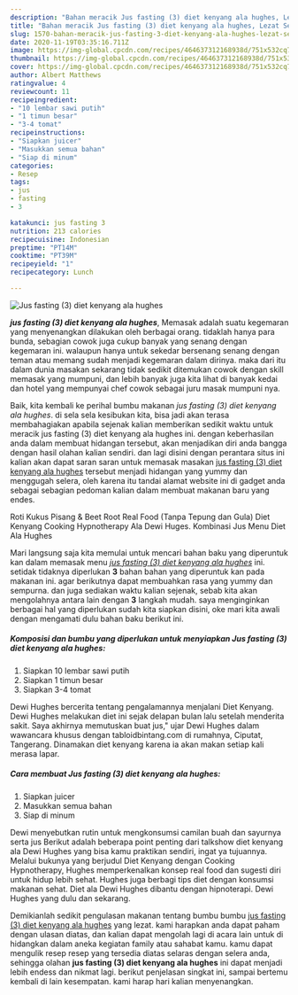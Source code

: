 ```yaml
---
description: "Bahan meracik Jus fasting (3) diet kenyang ala hughes, Lezat Sekali"
title: "Bahan meracik Jus fasting (3) diet kenyang ala hughes, Lezat Sekali"
slug: 1570-bahan-meracik-jus-fasting-3-diet-kenyang-ala-hughes-lezat-sekali
date: 2020-11-19T03:35:16.711Z
image: https://img-global.cpcdn.com/recipes/464637312168938d/751x532cq70/jus-fasting-3-diet-kenyang-ala-hughes-foto-resep-utama.jpg
thumbnail: https://img-global.cpcdn.com/recipes/464637312168938d/751x532cq70/jus-fasting-3-diet-kenyang-ala-hughes-foto-resep-utama.jpg
cover: https://img-global.cpcdn.com/recipes/464637312168938d/751x532cq70/jus-fasting-3-diet-kenyang-ala-hughes-foto-resep-utama.jpg
author: Albert Matthews
ratingvalue: 4
reviewcount: 11
recipeingredient:
- "10 lembar sawi putih"
- "1 timun besar"
- "3-4 tomat"
recipeinstructions:
- "Siapkan juicer"
- "Masukkan semua bahan"
- "Siap di minum"
categories:
- Resep
tags:
- jus
- fasting
- 3

katakunci: jus fasting 3 
nutrition: 213 calories
recipecuisine: Indonesian
preptime: "PT14M"
cooktime: "PT39M"
recipeyield: "1"
recipecategory: Lunch

---
```



![Jus fasting (3) diet kenyang ala hughes](https://img-global.cpcdn.com/recipes/464637312168938d/751x532cq70/jus-fasting-3-diet-kenyang-ala-hughes-foto-resep-utama.jpg)

<b><i>jus fasting (3) diet kenyang ala hughes</i></b>, Memasak adalah suatu kegemaran yang menyenangkan dilakukan oleh berbagai orang. tidaklah hanya para bunda, sebagian cowok juga cukup banyak yang senang dengan kegemaran ini. walaupun hanya untuk sekedar bersenang senang dengan teman atau memang sudah menjadi kegemaran dalam dirinya. maka dari itu dalam dunia masakan sekarang tidak sedikit ditemukan cowok dengan skill memasak yang mumpuni, dan lebih banyak juga kita lihat di banyak kedai dan hotel yang mempunyai chef cowok sebagai juru masak mumpuni nya.

Baik, kita kembali ke perihal bumbu makanan <i>jus fasting (3) diet kenyang ala hughes</i>. di sela sela kesibukan kita, bisa jadi akan terasa membahagiakan apabila sejenak kalian memberikan sedikit waktu untuk meracik jus fasting (3) diet kenyang ala hughes ini. dengan keberhasilan anda dalam membuat hidangan tersebut, akan menjadikan diri anda bangga dengan hasil olahan kalian sendiri. dan lagi disini dengan perantara situs ini kalian akan dapat saran saran untuk memasak masakan <u>jus fasting (3) diet kenyang ala hughes</u> tersebut menjadi hidangan yang yummy dan menggugah selera, oleh karena itu tandai alamat website ini di gadget anda sebagai sebagian pedoman kalian dalam membuat makanan baru yang endes.

Roti Kukus Pisang &amp; Beet Root Real Food (Tanpa Tepung dan Gula) Diet Kenyang Cooking Hypnotherapy Ala Dewi Huges. Kombinasi Jus Menu Diet Ala Hughes


Mari langsung saja kita memulai untuk mencari bahan baku yang diperuntuk kan dalam memasak menu <u><i>jus fasting (3) diet kenyang ala hughes</i></u> ini. setidak tidaknya diperlukan <b>3</b> bahan bahan yang diperuntuk kan pada makanan ini. agar berikutnya dapat membuahkan rasa yang yummy dan sempurna. dan juga sediakan waktu kalian sejenak, sebab kita akan mengolahnya antara lain dengan <b>3</b> langkah mudah. saya menginginkan berbagai hal yang diperlukan sudah kita siapkan disini, oke mari kita awali dengan mengamati dulu bahan baku berikut ini.

<!--inarticleads1-->

##### Komposisi dan bumbu yang diperlukan untuk menyiapkan Jus fasting (3) diet kenyang ala hughes:

1. Siapkan 10 lembar sawi putih
1. Siapkan 1 timun besar
1. Siapkan 3-4 tomat


Dewi Hughes bercerita tentang pengalamannya menjalani Diet Kenyang. Dewi Hughes melakukan diet ini sejak delapan bulan lalu setelah menderita sakit. Saya akhirnya memutuskan buat jus,&#34; ujar Dewi Hughes dalam wawancara khusus dengan tabloidbintang.com di rumahnya, Ciputat, Tangerang. Dinamakan diet kenyang karena ia akan makan setiap kali merasa lapar. 

<!--inarticleads2-->

##### Cara membuat Jus fasting (3) diet kenyang ala hughes:

1. Siapkan juicer
1. Masukkan semua bahan
1. Siap di minum


Dewi menyebutkan rutin untuk mengkonsumsi camilan buah dan sayurnya serta jus Berikut adalah beberapa point penting dari talkshow diet kenyang ala Dewi Hughes yang bisa kamu praktikan sendiri, ingat ya tujuannya. Melalui bukunya yang berjudul Diet Kenyang dengan Cooking Hypnotherapy, Hughes memperkenalkan konsep real food dan sugesti diri untuk hidup lebih sehat. Hughes juga berbagi tips diet dengan konsumsi makanan sehat. Diet ala Dewi Hughes dibantu dengan hipnoterapi. Dewi Hughes yang dulu dan sekarang. 

Demikianlah sedikit pengulasan makanan tentang bumbu bumbu <u>jus fasting (3) diet kenyang ala hughes</u> yang lezat. kami harapkan anda dapat paham dengan ulasan diatas, dan kalian dapat mengolah lagi di acara lain untuk di hidangkan dalam aneka kegiatan family atau sahabat kamu. kamu dapat mengulik resep resep yang tersedia diatas selaras dengan selera anda, sehingga olahan <b>jus fasting (3) diet kenyang ala hughes</b> ini dapat menjadi lebih endess dan nikmat lagi. berikut penjelasan singkat ini, sampai bertemu kembali di lain kesempatan. kami harap hari kalian menyenangkan.

